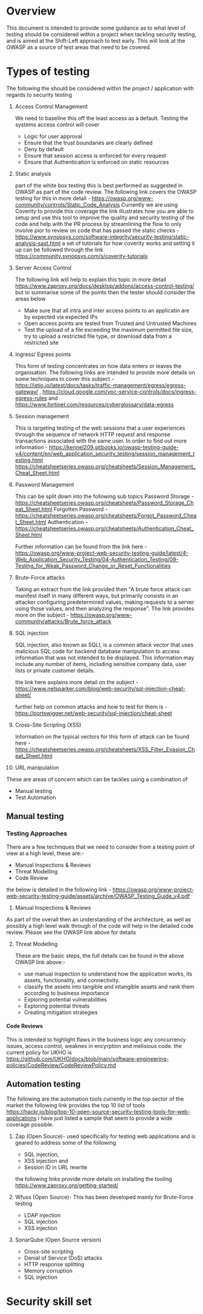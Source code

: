 # Overview

This document is intended to provide some guidance as to what level of testing should be considered within a project when 
tackling security testing, and is aimed at the Shift-Left approach to test early. This will look at the OWASP as a source of 
test areas that need to be covered.

# Types of testing

The following the should be considered within the project / application with regards to security testing

1. Access Control Management

	We need to baseline this off the least access as a default. Testing the systems access control will cover
	* Logic for user approval
	* Ensure that the trust boundaries are clearly defined
	* Deny by default
	* Ensure that session access is enforced for every request
	* Ensure that Authentication is enforced on static resources

2. Static analysis 

	part of the white box testing this is best performed as suggested in OWASP as part of the code review. The following link 
	covers the OWASP testing for this in more detail - https://owasp.org/www-community/controls/Static_Code_Analysis
		Currently we are using Coverity to provide this coverage the link illustrates how you are able to setup and use this tool to 
		improve the quality and security testing of the code and help with the PR process by streamlining the flow to only involve pior to
		review on code that has passed the static checks - 
		https://www.synopsys.com/software-integrity/security-testing/static-analysis-sast.html a set of tutorials for how coverity works and 
		setting it up can be followed through the link https://community.synopsys.com/s/coverity-tutorials
	
3. Server Access Control

	The following link will help to explain this topic in more detail 
	https://www.zaproxy.org/docs/desktop/addons/access-control-testing/ 
	but to summarise some of the points then the tester should consider the areas below
	* Make sure that all intra and inter access points to an applicatin are by expected via expected IPs
	* Open access points are tested from Trusted and Untrusted Machines
	* Test the upload of a file exceeding the maximum permitted file size, 
			try to upload a restricted file type, or 
			download data from a restricted site
	
	
4. Ingress/ Egress points

	This form of testing concentrates on how data enters or leaves the organisation. The following links are intended to provide more details on 
	some techniques to cover this subject -
	https://istio.io/latest/docs/tasks/traffic-management/egress/egress-gateway/ ,
	https://cloud.google.com/vpc-service-controls/docs/ingress-egress-rules and
	https://www.fortinet.com/resources/cyberglossary/data-egress
	
	
5. Session management

	This is targeting testing of the web sessions that a user experiences through the sequence of network HTTP request and response transactions associated with the same user. In order to find out more information - 
	https://kennel209.gitbooks.io/owasp-testing-guide-v4/content/en/web_application_security_testing/session_management_testing.html
	https://cheatsheetseries.owasp.org/cheatsheets/Session_Management_Cheat_Sheet.html
	
	
6. Password Management
	
	This can be split down into the following sub topics
	Password Storage - https://cheatsheetseries.owasp.org/cheatsheets/Password_Storage_Cheat_Sheet.html
	Forgotten Password - https://cheatsheetseries.owasp.org/cheatsheets/Forgot_Password_Cheat_Sheet.html
	Authentication - https://cheatsheetseries.owasp.org/cheatsheets/Authentication_Cheat_Sheet.html
	
	Further information can be found from the link here - https://owasp.org/www-project-web-security-testing-guide/latest/4-Web_Application_Security_Testing/04-Authentication_Testing/09-Testing_for_Weak_Password_Change_or_Reset_Functionalities
	
	
7. Brute-Force attacks
	
	Taking an extract from the link provided then "A brute force attack can manifest itself in many different ways, but primarily consists in an attacker configuring predetermined values, making requests to a server using those values, and then analyzing the response". The link provides more on the subject - https://owasp.org/www-community/attacks/Brute_force_attack
	
8. SQL injection
	
	SQL injection, also known as SQLI, is a common attack vector that uses malicious SQL code for backend database manipulation to access information that was not intended to be displayed. This information may include any number of items, including sensitive company data, user lists or private customer details.
	
	the link here axplains more detail on the subject - https://www.netsparker.com/blog/web-security/sql-injection-cheat-sheet/
	
	further help on common attacks and how to test for them is  - https://portswigger.net/web-security/sql-injection/cheat-sheet
	
9. Cross-Site Scripting (XSS)
	
	Information on the typical vectors for this form of attack can be found here - https://cheatsheetseries.owasp.org/cheatsheets/XSS_Filter_Evasion_Cheat_Sheet.html
	
	
10. URL manipulation

These are areas of concern which can be tackles using a combination of			

* Manual testing
* Test Automation	

## Manual testing
	
### Testing Approaches

There are a few techniques that we need to consider from a testing point of view at a high level, these are:-
* Manual Inspections & Reviews
* Threat Modelling
* Code Review

the below is detailed in the following link - https://owasp.org/www-project-web-security-testing-guide/assets/archive/OWASP_Testing_Guide_v4.pdf

	
1. Manual Inspections & Reviews

As part of the overall then an understanding of the architecture, as well as possibly a high level walk through of the code will help
in the detailed code review. Please see the OWASP link above for details
	
2. Threat Modelling

	These are the basic steps, the full details can be found in the above OWASP link above:-

	* use manual inspection to understand how the application works, its assets, functionality, and connectivity.</li>
	* classify the assets into
	tangible and intangible assets and rank them according to
	business importance
	* Exploring potential vulnerabilities
	* Exploring potential threats
	* Creating mitigation strategies 


#### Code Reviews

This is intended to highlight flaws in the business logic any concurrency issues, access control, weaknes in encyrption and melisious code.
the current policy for UKHO is  
https://github.com/UKHO/docs/blob/main/software-engineering-policies/CodeReview/CodeReviewPolicy.md
		
## Automation testing

The following are the automation tools currently in the top sector of the market the following link provides 
the top 10 list of tools https://hackr.io/blog/top-10-open-source-security-testing-tools-for-web-applications
i have just listed a sample that seem to provide a wide coverage possible.

1. Zap (Open Source)- used specifically for testing web applications and is geared to address some of the following
	- SQL injection,
	- XSS injection and 
	- Session ID in URL rewrite

	the following links provide more details on installing the tooling
	https://www.zaproxy.org/getting-started/
	
	
2. Wfuss (Open Source)- This has been developed mainly for Brute-Force testing
	* LDAP injection
	* SQL injection
	* XSS injection
3. SonarQube (Open Source version)
	* Cross-site scripting
	* Denial of Service (DoS) attacks
	* HTTP response splitting
	* Memory corruption
	* SQL injection


# Security skill set

	

